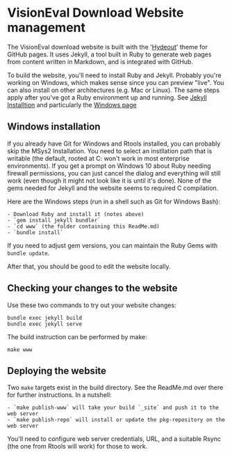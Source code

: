 # VisionEval Download Website management

The VisionEval download website is built with the
'[Hydeout](https://github.com/fongandrew/hydeout)' theme for GitHub
pages. It uses Jekyll, a tool built in Ruby to generate web pages from
content written in Markdown, and is integrated with GitHub.

To build the website, you'll need to install Ruby and Jekyll.  Probably you're working on Windows,
which makes sense since you can preview "live".  You can also install on other architectures (e.g.
Mac or Linux).  The same steps apply after you've got a Ruby environment up and running.  See
[Jekyll Installtion](https://jekyllrb.com/docs/installation/) and particularly the [Windows
page](https://jekyllrb.com/docs/installation/windows/)

## Windows installation

If you already have Git for Windows and Rtools installed, you can probably skip the MSys2
Installation.  You need to select an instllation path that is writable (the default,
rooted at C: won't work in most enterprise environments). If you get a prompt on Windows
10 about Ruby needing firewall permissions, you can just cancel the dialog and everything
will still work (even though it might not look like it is until it's done).  None of the
gems needed for Jekyll and the website seems to required C compilation.

Here are the Windows steps (run in a shell such as Git for Windows Bash):

	- Download Ruby and install it (notes above)
	- `gem install jekyll bundler`
	- `cd www` (the folder containing this ReadMe.md)
	- `bundle install`

If you need to adjust gem versions, you can maintain the Ruby Gems with `bundle update`.

After that, you should be good to edit the website locally.

## Checking your changes to the website

Use these two commands to try out your website changes:

```
bundle exec jekyll build
bundle exec jekyll serve
```

The build instruction can be performed by make:

```
make www
```

## Deploying the website

Two `make` targets exist in the build directory.  See the ReadMe.md over there
for further instructions.  In a nutshell:

	- `make publish-www` will take your build `_site` and push it to the web server
	- `make publish-repo` will install or update the pkg-repository on the web server

You'll need to configure web server credentials, URL, and a suitable Rsync (the one
from Rtools will work) for those to work.
